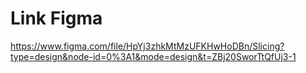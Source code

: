 # Link Figma

https://www.figma.com/file/HpYj3zhkMtMzUFKHwHoDBn/Slicing?type=design&node-id=0%3A1&mode=design&t=ZBj20SworTtQfUj3-1
